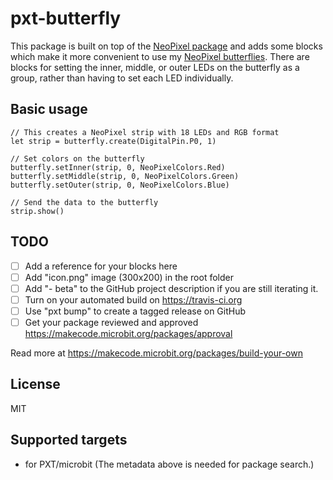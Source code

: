 # pxt-butterfly

This package is built on top of the [NeoPixel package][1] and adds
some blocks which make it more convenient to use my
[NeoPixel butterflies][2].  There are blocks for setting the inner,
middle, or outer LEDs on the butterfly as a group, rather than having
to set each LED individually.

[1]: https://github.com/microsoft/pxt-neopixel
[2]: https://github.com/ppelleti/ButterflyChain

## Basic usage

```blocks
// This creates a NeoPixel strip with 18 LEDs and RGB format
let strip = butterfly.create(DigitalPin.P0, 1)

// Set colors on the butterfly
butterfly.setInner(strip, 0, NeoPixelColors.Red)
butterfly.setMiddle(strip, 0, NeoPixelColors.Green)
butterfly.setOuter(strip, 0, NeoPixelColors.Blue)

// Send the data to the butterfly
strip.show()
```

## TODO

- [ ] Add a reference for your blocks here
- [ ] Add "icon.png" image (300x200) in the root folder
- [ ] Add "- beta" to the GitHub project description if you are still iterating it.
- [ ] Turn on your automated build on https://travis-ci.org
- [ ] Use "pxt bump" to create a tagged release on GitHub
- [ ] Get your package reviewed and approved https://makecode.microbit.org/packages/approval

Read more at https://makecode.microbit.org/packages/build-your-own

## License

MIT

## Supported targets

* for PXT/microbit
(The metadata above is needed for package search.)

